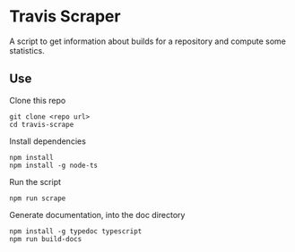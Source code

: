 # Travis Scraper

A script to get information about builds for a repository and compute some statistics.

## Use

Clone this repo
```
git clone <repo url>
cd travis-scrape
```

Install dependencies
```
npm install
npm install -g node-ts
```

Run the script
```
npm run scrape
```

Generate documentation, into the doc directory
```
npm install -g typedoc typescript
npm run build-docs
```